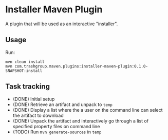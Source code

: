 # Installer Maven Plugin

A plugin that will be used as an interactive "installer".

## Usage

Run: 

    mvn clean install
    mvn com.trashgroup.maven.plugins:installer-maven-plugin:0.1.0-SNAPSHOT:install

## Task tracking 

- (DONE) Initial setup
- (DONE) Retrieve an artifact and unpack to `temp`
- (DONE) Display a list where the a user on the command line can select the artifact to download
- (DONE) Unpack the artifact and interactively go through a list of specified property files on command line
- (TODO) Run `mvn generate-sources` in `temp`